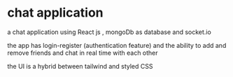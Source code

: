 # chat application

a chat application using React js , mongoDb as database and socket.io

the app has login-register (authentication feature) and the ability to add and remove friends and chat in real time with each other

the UI is a hybrid between tailwind and styled CSS
